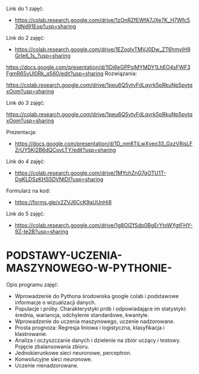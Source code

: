 Link do 1 zajęć:

* https://colab.research.google.com/drive/1zOnRZfEWfA7JXe7K_H7Wfc57dNd91Eop?usp=sharing


Link do 2 zajęć: 
* https://colab.research.google.com/drive/1EZoolvTMVJ0Dw_ZT6hmvIH9Grle6_1s_?usp=sharing

https://docs.google.com/presentation/d/1lDi6eGPPslMYMDY1LhEO4sFWF3FgmR65vUI0Rk_q560/edit?usp=sharing
Rozwiązania: 

https://colab.research.google.com/drive/1peu6Q5ytvFdLqyrk5pRkuNp5pytqxOom?usp=sharing


Link do 3 zajęć: 

https://colab.research.google.com/drive/1peu6Q5ytvFdLqyrk5pRkuNp5pytqxOom?usp=sharing

Prezentacja: 
* https://docs.google.com/presentation/d/1D_nm8TiLwXyeo33_GxzV8jsLFZrUY5Ki2B6dQCovLTY/edit?usp=sharing

Link do 4 zajęć:

* https://colab.research.google.com/drive/1MYchZnG7qOTU1T-DgKLDSzKHS5DVNtDI?usp=sharing


Formularz na kod:
* https://forms.gle/x2ZVJ6CcK9aUUnHi8

Link do 5 zajęć:

* https://colab.research.google.com/drive/1g8OIZfSdp0BgErYtoWYgtFHY-9Z-te2B?usp=sharing


# PODSTAWY-UCZENIA-MASZYNOWEGO-W-PYTHONIE-

Opis programu zajęć: 

* Wprowadzenie do Pythona środowiska google colab i podstawowe informacje o wizualizacji danych.
* Populacje i próby. Charakterystyki prób i odpowiadające im statystyki: średnia, wariancja, odchylenie standardowe, kwantyle.
* Wprowadzenie do uczenia maszynowego, uczenie nadzorowane.
* Prosta prognoza: Regresja liniowa i logistyczna, klasyfikacja i klastrowanie.
* Analiza i oczyszczanie danych i dzielenie na zbiór uczący i testowy. Pojęcie zbalansowania zbioru.
* Jednokierunkowe sieci neuronowe, perceptron.
* Konwolucyjne sieci neuronowe.
* Uczenie nienadzorowane.



